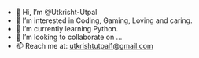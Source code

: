 - 👋 Hi, I’m @Utkrisht-Utpal
- 👀 I’m interested in Coding, Gaming, Loving and caring.
- 🌱 I’m currently learning Python.
- 💞️ I’m looking to collaborate on ...
- 📫 Reach me at: utkrishtutpal1@gmail.com 

<!---
Utkrisht-Utpal/Utkrisht-Utpal is a ✨ special ✨ repository because its `README.md` (this file) appears on your GitHub profile.
You can click the Preview link to take a look at your changes.
--->
